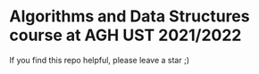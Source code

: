 # Algorithms and Data Structures course at AGH UST 2021/2022
If you find this repo helpful, please leave a star ;)
